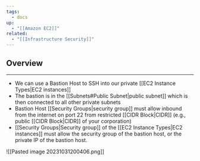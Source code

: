 ```yaml
---
tags:
  - docs
up:
  - "[[Amazon EC2]]"
related:
  - "[[Infrastructure Security]]"
---
```

## Overview
___
- We can use a Bastion Host to SSH into our private [[EC2 Instance Types|EC2 instances]]
- The bastion is in the [[Subnets#Public Subnet|public subnet]] which is then connected to all other private subnets
- Bastion Host [[Security Groups|security group]] must allow inbound from the internet on port 22 from restricted [[CIDR Block|CIDR]] (e.g., public [[CIDR Block|CIDR]] of your corporation)
- [[Security Groups|Security group]] of the [[EC2 Instance Types|EC2 instances]] must allow the security group of the bastion host, or the private IP of the bastion host.

![[Pasted image 20231031200406.png]]